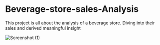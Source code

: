 # Beverage-store-sales-Analysis
This project is all about the analysis of a beverage store.  Diving into their sales and derived meaningful insight


![Screenshot (1)](https://github.com/user-attachments/assets/45b99a23-cf6a-4fe0-973f-c6c13f204195)

